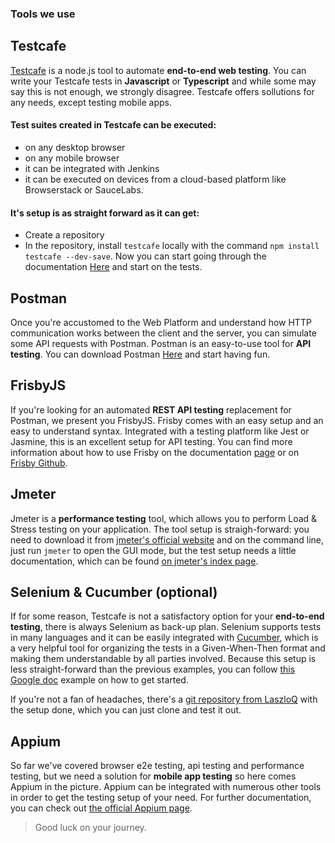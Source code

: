 ### Tools we use

## Testcafe

[Testcafe](https://devexpress.github.io/testcafe/) is a node.js tool to automate **end-to-end web testing**. You can write your Testcafe tests in **Javascript** or **Typescript** and while some may say this is not enough, we strongly disagree. Testcafe offers sollutions for any needs, except testing mobile apps.

#### Test suites created in Testcafe can be executed:
* on any desktop browser
* on any mobile browser
* it can be integrated with Jenkins
* it can be executed on devices from a cloud-based platform like Browserstack or SauceLabs.

#### It's setup is as straight forward as it can get: 
* Create a repository
* In the repository, install `testcafe` locally with the command `npm install testcafe --dev-save`.
Now you can start going through the documentation [Here](https://devexpress.github.io/testcafe/documentation/getting-started/) and start on the tests.

## Postman

Once you're accustomed to the Web Platform and understand how HTTP communication works between the client and the server, you can simulate some API requests with Postman. Postman is an easy-to-use tool for **API testing**. You can download Postman [Here](https://www.getpostman.com/) and start having fun.

## FrisbyJS

If you're looking for an automated **REST API testing** replacement for Postman, we present you FrisbyJS. Frisby comes with an easy setup and an easy to understand syntax. Integrated with a testing platform like Jest or Jasmine, this is an excellent setup for API testing. You can find more information about how to use Frisby on the documentation [page](https://www.frisbyjs.com/installation.html) or on [Frisby Github](https://github.com/vlucas/frisby).

## Jmeter

Jmeter is a **performance testing** tool, which allows you to perform Load & Stress testing on your application. The tool setup is straigh-forward: you need to download it from [jmeter's official website](http://jmeter.apache.org/download_jmeter.cgi) and on the command line, just run `jmeter` to open the GUI mode, but the test setup needs a little documentation, which can be found [on jmeter's index page](http://jmeter.apache.org/index.html). 

## Selenium & Cucumber (optional)

If for some reason, Testcafe is not a satisfactory option for your **end-to-end testing**, there is always Selenium as back-up plan. Selenium supports tests in many languages and it can be easily integrated with [Cucumber](https://cucumber.io/docs), which is a very helpful tool for organizing the tests in a Given-When-Then format and making them understandable by all parties involved. Because this setup is less straight-forward than the previous examples, you can follow [this Google doc](https://docs.google.com/document/d/1GKDSiPltddffuthqKtgYuVcNiorrqKjzWfCZChA_FPs/edit) example on how to get started.

If you're not a fan of headaches, there's a [git repository from LaszloQ](https://github.com/LaszloQ/WebdriverJSDemo) with the setup done, which you can just clone and test it out.

## Appium
So far we've covered browser e2e testing, api testing and performance testing, but we need a solution for **mobile app testing** so here comes Appium in the picture. Appium can be integrated with numerous other tools in order to get the testing setup of your need. For further documentation, you can check out [the official Appium page](http://appium.io/).

> Good luck on your journey.
